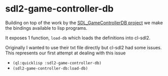 # sdl2-game-controller-db

Building on top of the work by the [SDL_GameControllerDB project](https://github.com/cbaggers/SDL_GameControllerDB/blob/master/LICENSE) we make the bindings available to lisp programs.

It exposes 1 function, `load-db` which loads the definitions into cl-sdl2.

Originally I wanted to use their txt file directly but cl-sdl2 had some issues. This represents our first attempt at dealing with this issue

- `(ql:quicklisp :sdl2-game-controller-db)`
- `(sdl2-game-controller-db:load-db)`
